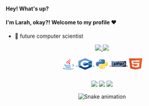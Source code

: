 #### Hey! What's up?  
#### I'm Larah, okay?! Welcome to my profile ❤ 

- 🌱 future computer scientist

<div align="center">
  <a href="https://github.com/Larahhh">
  <img height="180em" src="https://github-readme-stats.vercel.app/api?username=Larahhh&show_icons=true&theme=dracula&include_all_commits=true&count_private=true"/>
  <img height="150em" src="https://github-readme-stats.vercel.app/api/top-langs/?username=Larahhh&layout=compact&langs_count=7&theme=dracula"/>
</div>
<div style="display: inline_block" align="center"></br>

  
  <img align="center" alt="Larah-HTML" height="30" width="40" src="https://raw.githubusercontent.com/devicons/devicon/master/icons/java/java-original.svg">
  <img align="center" alt="Larah-HTML" height="30" width="40" src="https://raw.githubusercontent.com/devicons/devicon/master/icons/cplusplus/cplusplus-original.svg">
  <img align="center" alt="Larah-Python" height="30" width="40" src="https://raw.githubusercontent.com/devicons/devicon/master/icons/python/python-original.svg">
  <img align="center" alt="Larah-HTML" height="30" width="40" src="https://raw.githubusercontent.com/devicons/devicon/master/icons/php/php-original.svg">
  <img align="center" alt="Larah-HTML" height="30" width="40" src="https://raw.githubusercontent.com/devicons/devicon/master/icons/html5/html5-original.svg">
 
  
  ##
 
<div> 

  <a href="https://instagram.com/larahlima_" target="_blank"><img src="https://img.shields.io/badge/-Instagram-%23E4405F?style=for-the-badge&logo=instagram&logoColor=white" target="_blank"></a>
  <a href = "mailto:limalarah59@gmail.com"><img src="https://img.shields.io/badge/-Gmail-%23333?style=for-the-badge&logo=gmail&logoColor=white" target="_blank"></a>
  <a href="https://www.linkedin.com/in/larah-beatriz-vasconcelos-5b06651b9/" target="_blank"><img src="https://img.shields.io/badge/-LinkedIn-%230077B5?style=for-the-badge&logo=linkedin&logoColor=white" target="_blank"></a> 
 

 ![Snake animation](https://github.com/Larahh/Larahhh/blob/output/github-contribution-grid-snake.svg)
 
</div>

